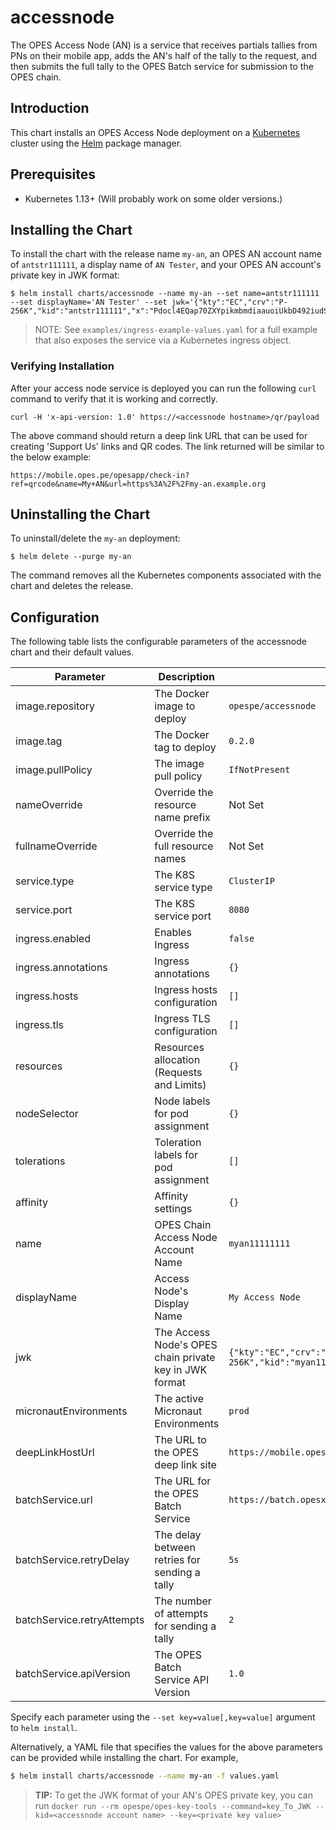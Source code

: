 # accessnode

The OPES Access Node (AN) is a service that receives partials tallies from PNs on their mobile app, adds the AN's half of the tally to the request, and then submits the full tally to the OPES Batch service for submission to the OPES chain.

## Introduction

This chart installs an OPES Access Node deployment on a [Kubernetes](http://kubernetes.io) cluster using the [Helm](https://helm.sh) package manager.

## Prerequisites

* Kubernetes 1.13+ (Will probably work on some older versions.)

## Installing the Chart

To install the chart with the release name `my-an`, an OPES AN account name of `antstr111111`, a display name of `AN Tester`, and your OPES AN account's private key in JWK format:

```
$ helm install charts/accessnode --name my-an --set name=antstr111111 --set displayName='AN Tester' --set jwk='{"kty":"EC","crv":"P-256K","kid":"antstr111111","x":"Pdocl4EQap70ZXYpikmbmdiaauoiUkbD492iudSuY/c=","y":"N0Dhf2p720m3KQMlup+5beV116ibJCKwMvS3UOQlI4E=","d":"SnpJcxLdDhUVGr+CRBbcQ1Zn0MqtO3oMPPX+rTrD7lc="}'
```

> NOTE: See `examples/ingress-example-values.yaml` for a full example that also exposes the service via a Kubernetes ingress object.

### Verifying Installation

After your access node service is deployed you can run the following `curl` command to verify that it is working and correctly.

```
curl -H 'x-api-version: 1.0' https://<accessnode hostname>/qr/payload
```

The above command should return a deep link URL that can be used for creating 'Support Us' links and QR codes. The link returned will be similar to the below example:

```
https://mobile.opes.pe/opesapp/check-in?ref=qrcode&name=My+AN&url=https%3A%2F%2Fmy-an.example.org
```

## Uninstalling the Chart

To uninstall/delete the `my-an` deployment:

```
$ helm delete --purge my-an
```

The command removes all the Kubernetes components associated with the chart and deletes the release.

## Configuration

The following table lists the configurable parameters of the accessnode chart and their default values.

| Parameter     | Description   | Default
| ------------- | ------------- | ----------
| image.repository | The Docker image to deploy | `opespe/accessnode`
| image.tag | The Docker tag to deploy | `0.2.0`
| image.pullPolicy  | The image pull policy | `IfNotPresent`
| nameOverride  | Override the resource name prefix | Not Set
| fullnameOverride  | Override the full resource names  | Not Set
| service.type  | The K8S service type  | `ClusterIP`
| service.port  | The K8S service port  | `8080`
| ingress.enabled   | Enables Ingress   | `false`
| ingress.annotations   | Ingress annotations   | `{}`
| ingress.hosts | Ingress hosts configuration | `[]`
| ingress.tls   | Ingress TLS configuration | `[]`
| resources | Resources allocation (Requests and Limits)    | `{}`
| nodeSelector  | Node labels for pod assignment    | `{}`
| tolerations   | Toleration labels for pod assignment  | `[]`
| affinity  | Affinity settings | `{}`
| name  | OPES Chain Access Node Account Name   | `myan11111111`
| displayName   | Access Node's Display Name    | `My Access Node`
| jwk   | The Access Node's OPES chain private key in JWK format    | `{"kty":"EC","crv":"P-256K","kid":"myan11111111","x":"Pdocl4EQap70ZXYpikmbmdiaauoiUkbD492iudSuY/c=","y":"N0Dhf2p720m3KQMlup+5beV116ibJCKwMvS3UOQlI4E=","d":"SnpJcxLdDhUVGr+CRBbcQ1Zn0MqtO3oMPPX+rTrD7lc="}`
| micronautEnvironments | The active Micronaut Environments | `prod`
| deepLinkHostUrl   | The URL to the OPES deep link site    | `https://mobile.opes.pe`
| batchService.url  | The URL for the OPES Batch Service | `https://batch.opesx.io`
| batchService.retryDelay   | The delay between retries for sending a tally | `5s`
| batchService.retryAttempts    | The number of attempts for sending a tally    | `2`
| batchService.apiVersion   | The OPES Batch Service API Version    | `1.0`

Specify each parameter using the `--set key=value[,key=value]` argument to `helm install`.

Alternatively, a YAML file that specifies the values for the above parameters can be provided while installing the chart. For example,

```bash
$ helm install charts/accessnode --name my-an -f values.yaml
```

> **TIP:** To get the JWK format of your AN's OPES private key, you can run `docker run --rm opespe/opes-key-tools --command=key_To_JWK --kid=<accessnode account name> --key=<private key value>`
